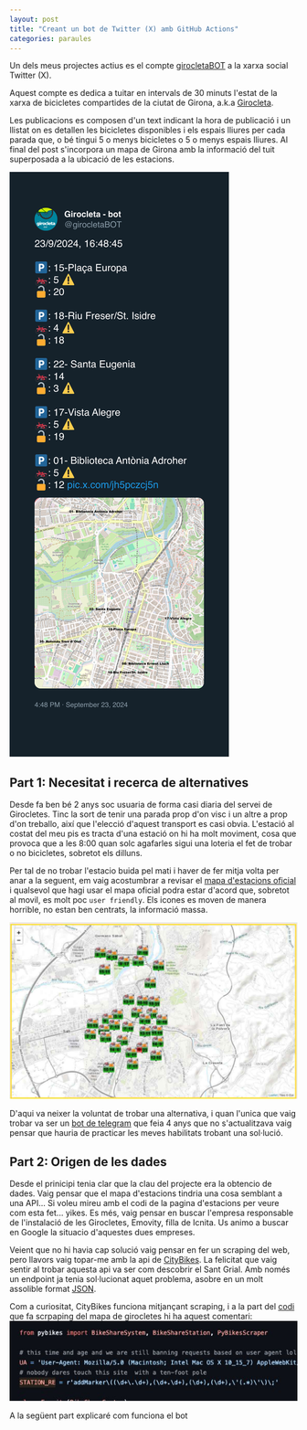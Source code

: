 ```yaml
---
layout: post
title: "Creant un bot de Twitter (X) amb GitHub Actions"
categories: paraules
---
```

Un dels meus projectes actius es el compte [girocletaBOT](https://twitter.com/girocletaBOT) a la xarxa social Twitter (X).

Aquest compte es dedica a tuitar en intervals de 30 minuts l'estat de la xarxa de bicicletes compartides de la ciutat de Girona, a.k.a [Girocleta](https://www.girocleta.cat/). 

Les publicacions es composen d'un text indicant la hora de publicació i un llistat on es detallen les bicicletes disponibles i els espais lliures per cada parada que, o bé tingui 5 o menys bicicletes o 5 o menys espais lliures. Al final del post s'incorpora un mapa de Girona amb la informació del tuit superposada a la ubicació de les estacions.

![Imatge del tuit de girocleta bot](/imgs/posts/girocleta-tweet.jpg)

## Part 1: Necesitat i recerca de alternatives
Desde fa ben bé 2 anys soc usuaria de forma casi diaria del servei de Girocletes. Tinc la sort de tenir una parada prop d'on visc i un altre a prop d'on treballo, així que l'elecció d'aquest transport es casi obvia. L'estació al costat del meu pis es tracta d'una estació on hi ha molt moviment, cosa que provoca que a les 8:00 quan solc agafarles sigui una loteria el fet de trobar o no bicicletes, sobretot els dilluns.

Per tal de no trobar l'estacio buida pel mati i haver de fer mitja volta per anar a la seguent, em vaig acostumbrar a revisar el [mapa d'estacions oficial](https://www.girocleta.cat/mapaestacions.aspx) i qualsevol que hagi usar el mapa oficial podra estar d'acord que, sobretot al movil, es molt poc `user friendly`. Els icones es moven de manera horrible, no estan ben centrats, la informació massa.

![Imatge del mapa de estacions oficial](/imgs/posts/girocleta-mapa.jpg)

D'aqui va neixer la voluntat de trobar una alternativa, i quan l'unica que vaig trobar va ser un [bot de telegram](https://github.com/Lloople/bot-girocleta) que feia 4 anys que no s'actualitzava vaig pensar que hauria de practicar les meves habilitats trobant una sol·lució.

## Part 2: Origen de les dades
Desde el prinicipi tenia clar que la clau del projecte era la obtencio de dades. Vaig pensar que el mapa d'estacions tindria una cosa semblant a una API... Si voleu mireu amb el codi de la pagina d'estacions per veure com esta fet... yikes. Es més, vaig pensar en buscar l'empresa responsable de l'instalació de les Girocletes, Emovity, filla de Icnita. Us animo a buscar en Google la situacio d'aquestes dues empreses.

Veient que no hi havia cap solució vaig pensar en fer un scraping del web, pero llavors vaig topar-me amb la api de [CityBikes](https://api.citybik.es/v2/). La felicitat que vaig sentir al trobar aquesta api va ser com descobrir el Sant Grial. Amb només un endpoint ja tenia sol·lucionat aquet problema, asobre en un molt assolible format [JSON](https://api.citybik.es/v2/networks/girocleta).

Com a curiositat, CityBikes funciona mitjançant scraping, i a la part del [codi](https://github.com/eskerda/pybikes/blob/master/pybikes/emovity.py) que fa scrpaping del mapa de girocletes hi ha aquest comentari:
![Comentari al codi scraping](/imgs/posts/girocleta-comment.jpg)

A la següent part explicaré com funciona el bot
